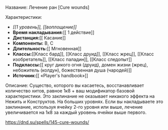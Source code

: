 Название: Лечение ран \[Cure wounds] 

Характеристики:
- *[[1 уровень]], [[воплощение]]*
- **Время накладывания:**[[ 1 действие]]
- **Дистанция:**[[ Касание]]
- **Компоненты:** В, С
- **Длительность:**[[ Мгновенная]]
- **Классы:**[[Класс  бард]], [[Класс друид]], [[Класс жрец]], [[Класс изобретатель]], [[Класс паладин]], [[Класс следопыт]]
- **Подклассы:**[[ круг дикого огня (друид), домен жизни (жрец), небожитель (колдун), божественная душа (чародей)]]
- **Источник:**[[ «Player's handbook»]]

Описание:
Существо, которого вы касаетесь, восстанавливает количество хитов, равное 1к8 + ваш модификатор базовой характеристики. Это заклинание не оказывает никакого эффекта на Нежить и Конструктов.
На больших уровнях. Если вы накладываете это заклинание, используя ячейку 2-го уровня или выше, лечение увеличивается на 1к8 за каждый уровень ячейки выше первого.

https://dnd.su/spells/145-cure-wounds/